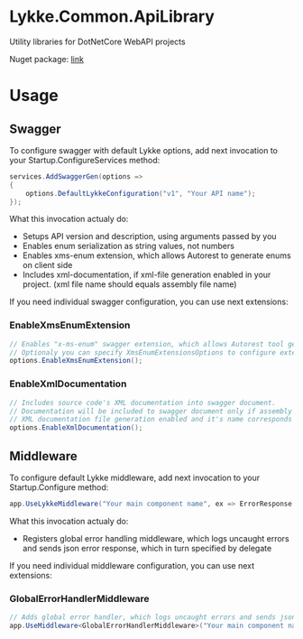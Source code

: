 # Lykke.Common.ApiLibrary

Utility libraries for DotNetCore WebAPI projects

Nuget package: [link](https://www.nuget.org/packages/Lykke.Common.ApiLibrary/)

# Usage 

## Swagger

To configure swagger with default Lykke options, add next invocation to your Startup.ConfigureServices method:

```cs
services.AddSwaggerGen(options =>
{
    options.DefaultLykkeConfiguration("v1", "Your API name");
});
```

What this invocation actualy do:

* Setups API version and description, using arguments passed by you
* Enables enum serialization as string values, not numbers
* Enables xms-enum extension, which allows Autorest to generate enums on client side
* Includes xml-documentation, if xml-file generation enabled in your project. (xml file name should equals assembly file name)

If you need individual swagger configuration, you can use next extensions:

### EnableXmsEnumExtension

```cs
// Enables "x-ms-enum" swagger extension, which allows Autorest tool generates enum or set of string constants for each server-side enum.
// Optionaly you can specify XmsEnumExtensionsOptions to configure extension
options.EnableXmsEnumExtension();
```

### EnableXmlDocumentation

```cs
// Includes source code's XML documentation into swagger document.
// Documentation will be included to swagger document only if assembly's 
// XML documentation file generation enabled and it's name corresponds to the assembly name.
options.EnableXmlDocumentation();
```

## Middleware

To configure default Lykke middleware, add next invocation to your Startup.Configure method:

```cs
app.UseLykkeMiddleware("Your main component name", ex => ErrorResponse.Create("Technical problem"));
```

What this invocation actualy do:

* Registers global error handling middleware, which logs uncaught errors and sends json error response, which in turn specified by delegate

If you need individual middleware configuration, you can use next extensions:

### GlobalErrorHandlerMiddleware

```cs
// Adds global error handler, which logs uncaught errors and sends json error response, which in turn specified by delegate
app.UseMiddleware<GlobalErrorHandlerMiddleware>("Your main component name", ex => ErrorResponse.Create("Technical problem"));
```
